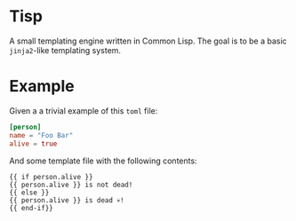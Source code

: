 # Tisp

A small templating engine written in Common Lisp. The goal is to be a basic `jinja2`-like templating system.

# Example

Given a a trivial example of this `toml` file:

```toml
[person]
name = "Foo Bar"
alive = true
```

And some template file with the following contents:

```
{{ if person.alive }}
{{ person.alive }} is not dead!
{{ else }}
{{ person.alive }} is dead 💀!
{{ end-if}}
```
